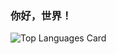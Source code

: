 ### 你好，世界！

![Top Languages Card](https://github-readme-stats.vercel.app/api/top-langs/?username=Westlifers)
